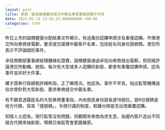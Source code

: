 ```yaml
---
layout: post
title: 券商：監管機構要求提交中籤名單查重複認購不罕見
date: 2021-02-19 12:56:23.000000000 +08:00
categories: rthk
---
```


昨日上市的諾輝健康分配結果文件顯示，有過萬份認購申請涉及重複認購。市傳港交所向券商發電郵，要求提交諾輝中籤客戶名單，包括姓名同身份證號碼。港交所表示不評論個別事件。

卓佳商務部董事總經理鍾絳虹證實，諾輝健康通過卓佳向券商發出電郵，但拒絕評論港交所動機。她指，每次有大型或多人認購的新股，都會有重覆認購申請，認為事件並非好大件事。

耀才證券行政總裁許繹彬指，正了解情况。他認為，事件不罕見，指出監管機構過往亦曾針對大型新股，要求券商提交中籤名單。

有不願意透露姓名的大型券商董事指，內地居民身份證長達18個位，首6位號碼是地方代碼，容易「撞號碼」，令現行識別制度，較難分辯是否出現重覆認購。

知情人士認為，現行監管沒有問題，但聽聞有券商為求生意，為國內客戶造出不同組合代碼來抽新股，預期日後監管會更趨嚴密。
